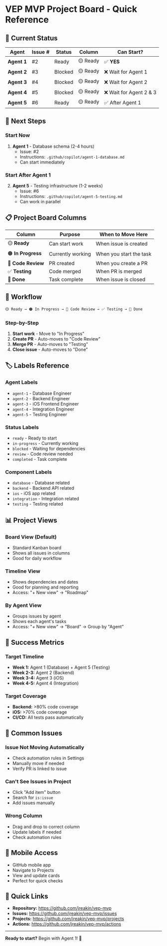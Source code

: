 # VEP MVP Project Board - Quick Reference

## 🎯 Current Status

| Agent | Issue # | Status | Column | Can Start? |
|-------|---------|--------|--------|------------|
| **Agent 1** | #2 | Ready | 🟡 Ready | ✅ **YES** |
| **Agent 2** | #3 | Blocked | 🟡 Ready | ❌ Wait for Agent 1 |
| **Agent 3** | #4 | Blocked | 🟡 Ready | ❌ Wait for Agent 2 |
| **Agent 4** | #5 | Blocked | 🟡 Ready | ❌ Wait for Agent 2 & 3 |
| **Agent 5** | #6 | Ready | 🟡 Ready | ✅ After Agent 1 |

## 🚀 Next Steps

### Start Now
1. **Agent 1** - Database schema (2-4 hours)
   - Issue: #2
   - Instructions: `.github/copilot/agent-1-database.md`
   - Can start immediately

### Start After Agent 1
2. **Agent 5** - Testing infrastructure (1-2 weeks)
   - Issue: #6
   - Instructions: `.github/copilot/agent-5-testing.md`
   - Can work in parallel

## 📋 Project Board Columns

| Column | Purpose | When to Move Here |
|--------|---------|-------------------|
| 🟡 **Ready** | Can start work | When issue is created |
| 🟠 **In Progress** | Currently working | When you start the task |
| 👀 **Code Review** | PR created | When you create a PR |
| ✅ **Testing** | Code merged | When PR is merged |
| 🎉 **Done** | Task complete | When issue is closed |

## 🔄 Workflow

```
🟡 Ready → 🟠 In Progress → 👀 Code Review → ✅ Testing → 🎉 Done
```

### Step-by-Step
1. **Start work** - Move to "In Progress"
2. **Create PR** - Auto-moves to "Code Review"
3. **Merge PR** - Auto-moves to "Testing"
4. **Close issue** - Auto-moves to "Done"

## 🏷️ Labels Reference

### Agent Labels
- `agent-1` - Database Engineer
- `agent-2` - Backend Engineer
- `agent-3` - iOS Frontend Engineer
- `agent-4` - Integration Engineer
- `agent-5` - Testing Engineer

### Status Labels
- `ready` - Ready to start
- `in-progress` - Currently working
- `blocked` - Waiting for dependencies
- `review` - Code review needed
- `completed` - Task complete

### Component Labels
- `database` - Database related
- `backend` - Backend API related
- `ios` - iOS app related
- `integration` - Integration related
- `testing` - Testing related

## 📊 Project Views

### Board View (Default)
- Standard Kanban board
- Shows all issues in columns
- Good for daily workflow

### Timeline View
- Shows dependencies and dates
- Good for planning and reporting
- Access: "+ New view" → "Roadmap"

### By Agent View
- Groups issues by agent
- Shows each agent's tasks
- Access: "+ New view" → "Board" → Group by "Agent"

## 🎯 Success Metrics

### Target Timeline
- **Week 1:** Agent 1 (Database) + Agent 5 (Testing)
- **Week 2-3:** Agent 2 (Backend)
- **Week 3-4:** Agent 3 (iOS)
- **Week 4-5:** Agent 4 (Integration)

### Target Coverage
- **Backend:** >80% code coverage
- **iOS:** >70% code coverage
- **CI/CD:** All tests pass automatically

## 🚨 Common Issues

### Issue Not Moving Automatically
- Check automation rules in Settings
- Manually move if needed
- Verify PR is linked to issue

### Can't See Issues in Project
- Click "Add item" button
- Search for `is:issue`
- Add issues manually

### Wrong Column
- Drag and drop to correct column
- Update labels if needed
- Check automation rules

## 📱 Mobile Access
- GitHub mobile app
- Navigate to Projects
- View and update cards
- Perfect for quick checks

## 🔗 Quick Links
- **Repository:** https://github.com/jreakin/vep-mvp
- **Issues:** https://github.com/jreakin/vep-mvp/issues
- **Projects:** https://github.com/jreakin/vep-mvp/projects
- **Actions:** https://github.com/jreakin/vep-mvp/actions

---

**Ready to start?** Begin with Agent 1! 🚀